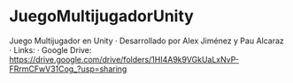 # JuegoMultijugadorUnity
Juego Multijugador en Unity
· Desarrollado por Alex Jiménez y Pau Alcaraz
· Links:
  · Google Drive: https://drive.google.com/drive/folders/1HI4A9k9VGkUaLxNvP-FRrmCFwV31Cog_?usp=sharing
  
